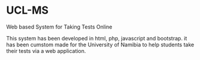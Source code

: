 # UCL-MS
Web based System for Taking Tests Online

This system has been developed in html, php, javascript and bootstrap.
it has been cumstom made for the University of Namibia to help students take their tests via a web application.
